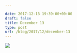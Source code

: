 ```yaml
---

date: 2017-12-13 19:39:00+00:00
draft: false
title: December 13
type: post
url: /blog/2017/12/december-13
---
```




  
![](/images/2017-12-13-201712december-13/IMG_3279.jpg)

  


